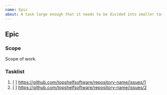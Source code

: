 ```yaml
---
name: Epic
about: A task large enough that it needs to be divided into smaller tasks. Always apply the `Epic` label.
---
```


<!-- Issue title should mirror the Epic Title. -->

## Epic

### Scope

Scope of work.

### Tasklist

1. [ ] https://github.com/topshelfsoftware/repository-name/issues/1
2. [ ] https://github.com/topshelfsoftware/repository-name/issues/2
